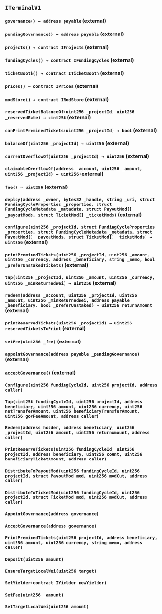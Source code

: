 ## `ITerminalV1`






### `governance() → address payable` (external)





### `pendingGovernance() → address payable` (external)





### `projects() → contract IProjects` (external)





### `fundingCycles() → contract IFundingCycles` (external)





### `ticketBooth() → contract ITicketBooth` (external)





### `prices() → contract IPrices` (external)





### `modStore() → contract IModStore` (external)





### `reservedTicketBalanceOf(uint256 _projectId, uint256 _reservedRate) → uint256` (external)





### `canPrintPreminedTickets(uint256 _projectId) → bool` (external)





### `balanceOf(uint256 _projectId) → uint256` (external)





### `currentOverflowOf(uint256 _projectId) → uint256` (external)





### `claimableOverflowOf(address _account, uint256 _amount, uint256 _projectId) → uint256` (external)





### `fee() → uint256` (external)





### `deploy(address _owner, bytes32 _handle, string _uri, struct FundingCycleProperties _properties, struct FundingCycleMetadata _metadata, struct PayoutMod[] _payoutMods, struct TicketMod[] _ticketMods)` (external)





### `configure(uint256 _projectId, struct FundingCycleProperties _properties, struct FundingCycleMetadata _metadata, struct PayoutMod[] _payoutMods, struct TicketMod[] _ticketMods) → uint256` (external)





### `printPreminedTickets(uint256 _projectId, uint256 _amount, uint256 _currency, address _beneficiary, string _memo, bool _preferUnstakedTickets)` (external)





### `tap(uint256 _projectId, uint256 _amount, uint256 _currency, uint256 _minReturnedWei) → uint256` (external)





### `redeem(address _account, uint256 _projectId, uint256 _amount, uint256 _minReturnedWei, address payable _beneficiary, bool _preferUnstaked) → uint256 returnAmount` (external)





### `printReservedTickets(uint256 _projectId) → uint256 reservedTicketsToPrint` (external)





### `setFee(uint256 _fee)` (external)





### `appointGovernance(address payable _pendingGovernance)` (external)





### `acceptGovernance()` (external)






### `Configure(uint256 fundingCycleId, uint256 projectId, address caller)`





### `Tap(uint256 fundingCycleId, uint256 projectId, address beneficiary, uint256 amount, uint256 currency, uint256 netTransferAmount, uint256 beneficiaryTransferAmount, uint256 govFeeAmount, address caller)`





### `Redeem(address holder, address beneficiary, uint256 _projectId, uint256 amount, uint256 returnAmount, address caller)`





### `PrintReserveTickets(uint256 fundingCycleId, uint256 projectId, address beneficiary, uint256 count, uint256 beneficiaryTicketAmount, address caller)`





### `DistributeToPayoutMod(uint256 fundingCycleId, uint256 projectId, struct PayoutMod mod, uint256 modCut, address caller)`





### `DistributeToTicketMod(uint256 fundingCycleId, uint256 projectId, struct TicketMod mod, uint256 modCut, address caller)`





### `AppointGovernance(address governance)`





### `AcceptGovernance(address governance)`





### `PrintPreminedTickets(uint256 projectId, address beneficiary, uint256 amount, uint256 currency, string memo, address caller)`





### `Deposit(uint256 amount)`





### `EnsureTargetLocalWei(uint256 target)`





### `SetYielder(contract IYielder newYielder)`





### `SetFee(uint256 _amount)`





### `SetTargetLocalWei(uint256 amount)`





